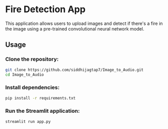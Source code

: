 # Fire Detection App

This application allows users to upload images and detect if there's a fire in the image using a pre-trained convolutional neural network model.

## Usage

### Clone the repository:

```bash
git clone https://github.com/siddhijagtap7/Image_to_Audio.git
cd Image_to_Audio
```

### Install dependencies:
```bash
pip install -r requirements.txt
```

### Run the Streamlit application:
```bash
streamlit run app.py
```

